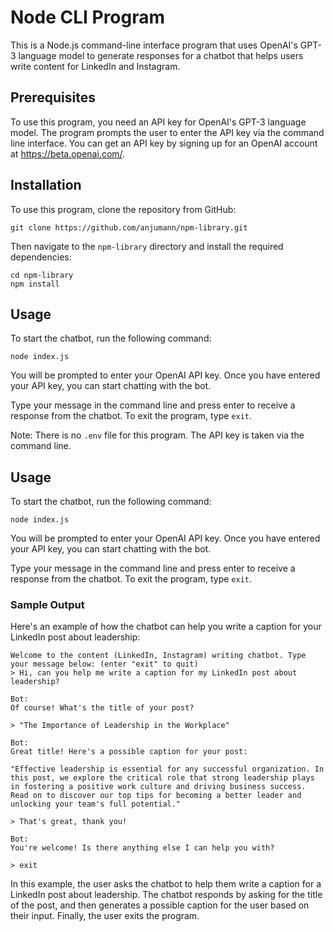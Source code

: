 # Node CLI Program

This is a Node.js command-line interface program that uses OpenAI's GPT-3 language model to generate responses for a chatbot that helps users write content for LinkedIn and Instagram.


## Prerequisites

To use this program, you need an API key for OpenAI's GPT-3 language model. The program prompts the user to enter the API key via the command line interface. You can get an API key by signing up for an OpenAI account at https://beta.openai.com/.

## Installation

To use this program, clone the repository from GitHub:

```
git clone https://github.com/anjumann/npm-library.git
```

Then navigate to the `npm-library` directory and install the required dependencies:

```
cd npm-library
npm install
```

## Usage

To start the chatbot, run the following command:

```
node index.js
```

You will be prompted to enter your OpenAI API key. Once you have entered your API key, you can start chatting with the bot.

Type your message in the command line and press enter to receive a response from the chatbot. To exit the program, type `exit`.

Note: There is no `.env` file for this program. The API key is taken via the command line.


## Usage

To start the chatbot, run the following command:

```
node index.js
```

You will be prompted to enter your OpenAI API key. Once you have entered your API key, you can start chatting with the bot.

Type your message in the command line and press enter to receive a response from the chatbot. To exit the program, type `exit`.

### Sample Output

Here's an example of how the chatbot can help you write a caption for your LinkedIn post about leadership:

```
Welcome to the content (LinkedIn, Instagram) writing chatbot. Type your message below: (enter "exit" to quit)
> Hi, can you help me write a caption for my LinkedIn post about leadership?

Bot:
Of course! What's the title of your post?

> "The Importance of Leadership in the Workplace"

Bot:
Great title! Here's a possible caption for your post:

"Effective leadership is essential for any successful organization. In this post, we explore the critical role that strong leadership plays in fostering a positive work culture and driving business success. Read on to discover our top tips for becoming a better leader and unlocking your team's full potential."

> That's great, thank you!

Bot:
You're welcome! Is there anything else I can help you with?

> exit
```

In this example, the user asks the chatbot to help them write a caption for a LinkedIn post about leadership. The chatbot responds by asking for the title of the post, and then generates a possible caption for the user based on their input. Finally, the user exits the program.

